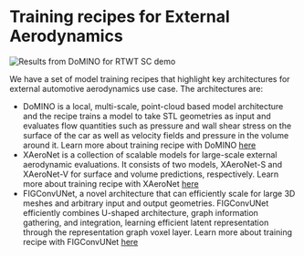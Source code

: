 # Training recipes for External Aerodynamics

![Results from DoMINO for RTWT SC demo](../../../../docs/img/domino_result_rtwt.jpg)

We have a set of model training recipes that highlight key architectures for external automotive aerodynamics use case. 
The architectures are:
- DoMINO is a local, multi-scale, point-cloud based model architecture and the recipe trains a model to take STL
geometries as input and evaluates flow quantities such as pressure and wall shear stress on the surface of the car as well as velocity fields and pressure in the volume around it. Learn more about training recipe with DoMINO [here](https://github.com/NVIDIA/modulus/blob/ram-cherukuri-patch-1/examples/cfd/external_aerodynamics/domino/README.md)
- XAeroNet is a collection of scalable models for large-scale external aerodynamic evaluations. It consists of two models, XAeroNet-S and XAeroNet-V for surface and volume predictions, respectively. Learn more about training recipe with XAeroNet [here](https://github.com/NVIDIA/modulus/blob/ram-cherukuri-patch-1/examples/cfd/external_aerodynamics/xaeronet/README.md)
- FIGConvUNet, a novel architecture that can efficiently scale for large 3D meshes and arbitrary input and output geometries. FIGConvUNet efficiently combines U-shaped architecture, graph information gathering, and integration, learning efficient latent representation through the representation graph voxel layer. Learn more about training recipe with FIGConvUNet [here](https://github.com/NVIDIA/modulus/blob/ram-cherukuri-patch-1/examples/cfd/external_aerodynamics/figconvnet/README.md)
